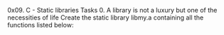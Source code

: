 0x09. C - Static libraries
Tasks
0. A library is not a luxury but one of the necessities of life
Create the static library libmy.a containing all the functions listed below:
